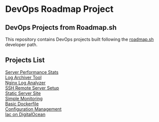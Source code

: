# DevOps Roadmap Project

## DevOps Projects from Roadmap.sh

This repository contains DevOps projects built following the [roadmap.sh](https://roadmap.sh/) developer path.

## Projects List

[Server Performance Stats](https://roadmap.sh/projects/server-stats)\
[Log Archiver Tool](https://roadmap.sh/projects/log-archive-tool)\
[Nginx Log Analyzer](https://roadmap.sh/projects/nginx-log-analyser)\
[SSH Remote Server Setup](https://roadmap.sh/projects/ssh-remote-server-setup)\
[Static Server Site](https://roadmap.sh/projects/static-site-server)\
[Simple Monitoring](https://roadmap.sh/projects/simple-monitoring-dashboard)\
[Basic Dockerfile](https://roadmap.sh/projects/basic-dockerfile)\
[Configuration Management](https://roadmap.sh/projects/configuration-management?fl=0)\
[Iac on DigitalOcean](https://roadmap.sh/projects/iac-digitalocean)

